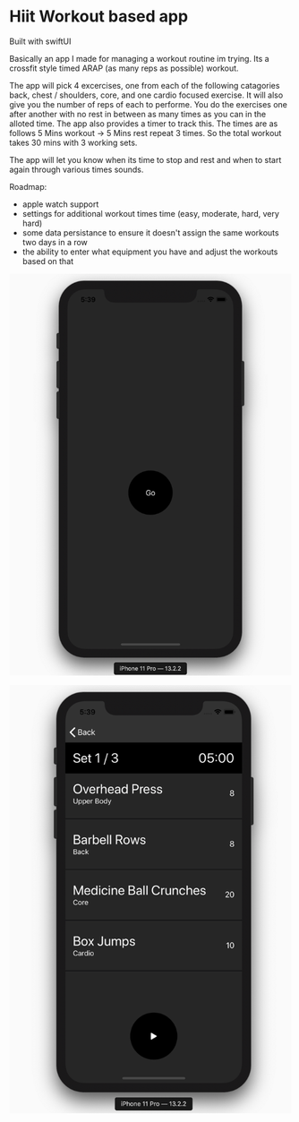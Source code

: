 #  Hiit Workout based app

Built with swiftUI

Basically an app I made for managing a workout routine im trying. Its a crossfit style timed ARAP (as many reps as possible) workout. 

The app will pick 4 excercises, one from each of the following catagories back, chest / shoulders, core, and one cardio focused exercise. It will also give you the number of reps of each to performe. You do the exercises one after another with no rest in between as many times as you can in the alloted time. The app also provides a timer to track this. The times are as follows 5 Mins workout -> 5 Mins rest repeat 3 times. So the total workout takes 30 mins with 3 working sets.

The app will let you know when its time to stop and rest and when to start again through various times sounds. 

Roadmap:
* apple watch support
* settings for additional workout times time (easy, moderate, hard, very hard)
* some data persistance to ensure it doesn't assign the same workouts two days in a row
* the ability to enter what equipment you have and adjust the workouts based on that

![home](screenshots/start.png)

![workout](screenshots/routine.png)
